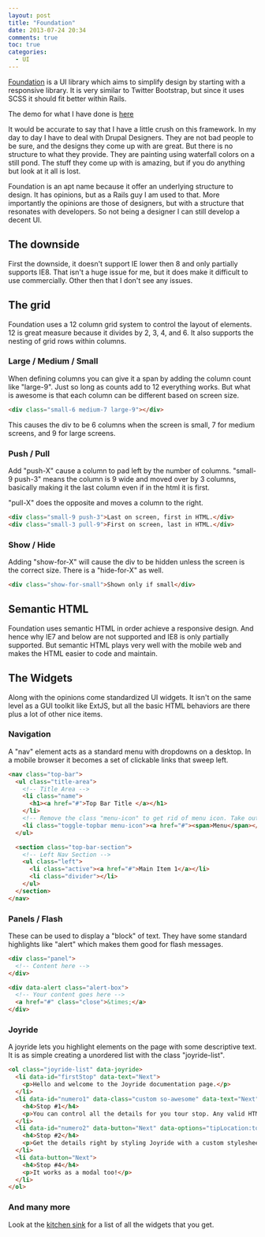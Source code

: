 ```yaml
---
layout: post
title: "Foundation"
date: 2013-07-24 20:34
comments: true
toc: true
categories: 
  - UI
---
```


[Foundation](http://foundation.zurb.com/) is a UI library which aims to simplify design by starting with a responsive library.  It is very similar to Twitter Bootstrap, but since it uses SCSS it should fit better within Rails.

The demo for what I have done is [here](http://jkamenik.github.io/waterfall-foundation)

<!-- more -->

It would be accurate to say that I have a little crush on this framework.  In my day to day I have to deal with Drupal Designers.  They are not bad people to be sure, and the designs they come up with are great.  But there is no structure to what they provide.  They are painting using waterfall colors on a still pond.  The stuff they come up with is amazing, but if you do anything but look at it all is lost.

Foundation is an apt name because it offer an underlying structure to design.  It has opinions, but as a Rails guy I am used to that.  More importantly the opinions are those of designers, but with a structure that resonates with developers.  So not being a designer I can still develop a decent UI.

## The downside ##

First the downside, it doesn't support IE lower then 8 and only partially supports IE8.  That isn't a huge issue for me, but it does make it difficult to use commercially.  Other then that I don't see any issues.

## The grid ##

Foundation uses a 12 column grid system to control the layout of elements.  12 is great measure because it divides by 2, 3, 4, and 6.  It also supports the nesting of grid rows within columns.

### Large / Medium / Small ###

When defining columns you can give it a span by adding the column count like "large-9".  Just so long as counts add to 12 everything works.  But what is awesome is that each column can be different based on screen size.

```html
<div class="small-6 medium-7 large-9"></div>
```
    
This causes the div to be 6 columns when the screen is small, 7 for medium screens, and 9 for large screens.

### Push / Pull ###

Add "push-X" cause a column to pad left by the number of columns.  "small-9 push-3" means the column is 9 wide and moved over by 3 columns, basically making it the last column even if in the html it is first.

"pull-X" does the opposite and moves a column to the right.

```html
<div class="small-9 push-3">Last on screen, first in HTML.</div>
<div class="small-3 pull-9">First on screen, last in HTML.</div>
```

### Show / Hide ###

Adding "show-for-X" will cause the div to be hidden unless the screen is the correct size.  There is a "hide-for-X" as well.

```html
<div class="show-for-small">Shown only if small</div>
```

## Semantic HTML ##

Foundation uses semantic HTML in order achieve a responsive design.  And hence why IE7 and below are not supported and IE8 is only partially supported.  But semantic HTML plays very well with the mobile web and makes the HTML easier to code and maintain.

## The Widgets ##

Along with the opinions come standardized UI widgets.  It isn't on the same level as a GUI toolkit like ExtJS, but all the basic HTML behaviors are there plus a lot of other nice items.

### Navigation ###

A "nav" element acts as a standard menu with dropdowns on a desktop.  In a mobile browser it becomes a set of clickable links that sweep left.

```html
<nav class="top-bar">
  <ul class="title-area">
    <!-- Title Area -->
    <li class="name">
      <h1><a href="#">Top Bar Title </a></h1>
    </li>
    <!-- Remove the class "menu-icon" to get rid of menu icon. Take out "Menu" to just have icon alone -->
    <li class="toggle-topbar menu-icon"><a href="#"><span>Menu</span></a></li>
  </ul>

  <section class="top-bar-section">
    <!-- Left Nav Section -->
    <ul class="left">
      <li class="active"><a href="#">Main Item 1</a></li>
      <li class="divider"></li>
    </ul>
  </section>
</nav>
```

### Panels / Flash ###

These can be used to display a "block" of text.  They have some standard highlights like "alert" which makes them good for flash messages.

```html
<div class="panel">
  <!-- Content here -->
</div>

<div data-alert class="alert-box">
  <!-- Your content goes here -->
  <a href="#" class="close">&times;</a>
</div>
```

### Joyride ###

A joyride lets you highlight elements on the page with some descriptive text.  It is as simple creating a unordered list with the class "joyride-list".

```html
<ol class="joyride-list" data-joyride>
  <li data-id="firstStop" data-text="Next">
    <p>Hello and welcome to the Joyride documentation page.</p>
  </li>
  <li data-id="numero1" data-class="custom so-awesome" data-text="Next">
    <h4>Stop #1</h4>
    <p>You can control all the details for you tour stop. Any valid HTML will work inside of Joyride.</p>
  </li>
  <li data-id="numero2" data-button="Next" data-options="tipLocation:top;tipAnimation:fade">
    <h4>Stop #2</h4>
    <p>Get the details right by styling Joyride with a custom stylesheet!</p>
  </li>
  <li data-button="Next">
    <h4>Stop #4</h4>
    <p>It works as a modal too!</p>
  </li>
</ol>
```

### And many more ###

Look at the [kitchen sink](http://foundation.zurb.com/docs/components/kitchen-sink.html) for a list of all the widgets that you get.